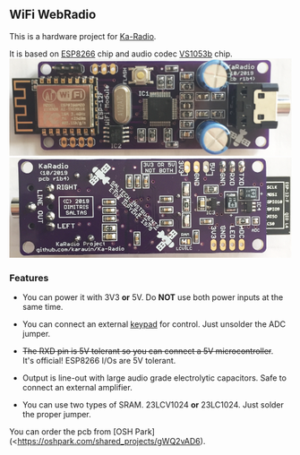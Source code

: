 ## WiFi WebRadio

This is a hardware project for [Ka-Radio](https://github.com/karawin/Ka-Radio).

It is based on [ESP8266](https://espressif.com/en/products/hardware/esp8266ex/overview) 
chip and audio codec [VS1053b](http://www.vlsi.fi/en/products/vs1053.html) chip.
![Top](Photos/top.png)
![Bottom](Photos/bottom.png)

### Features

- You can power it with 3V3 **or** 5V. Do **NOT** use both power inputs at the same time.

- You can connect an external [keypad](https://github.com/karawin/Ka-Radio/blob/master/Hardware/controles.pdf) for control. Just unsolder the ADC jumper.

- <del>The RXD pin is 5V tolerant so you can connect a 5V microcontroller</del>.
  <br>It's official! ESP8266 I/Os are 5V tolerant.

- Output is line-out with large audio grade electrolytic capacitors. Safe to connect an external amplifier.

- You can use two types of SRAM. 23LCV1024 **or** 23LC1024. Just solder the proper jumper.

You can order the pcb from [OSH Park](<https://oshpark.com/shared_projects/gWQ2vAD6).
